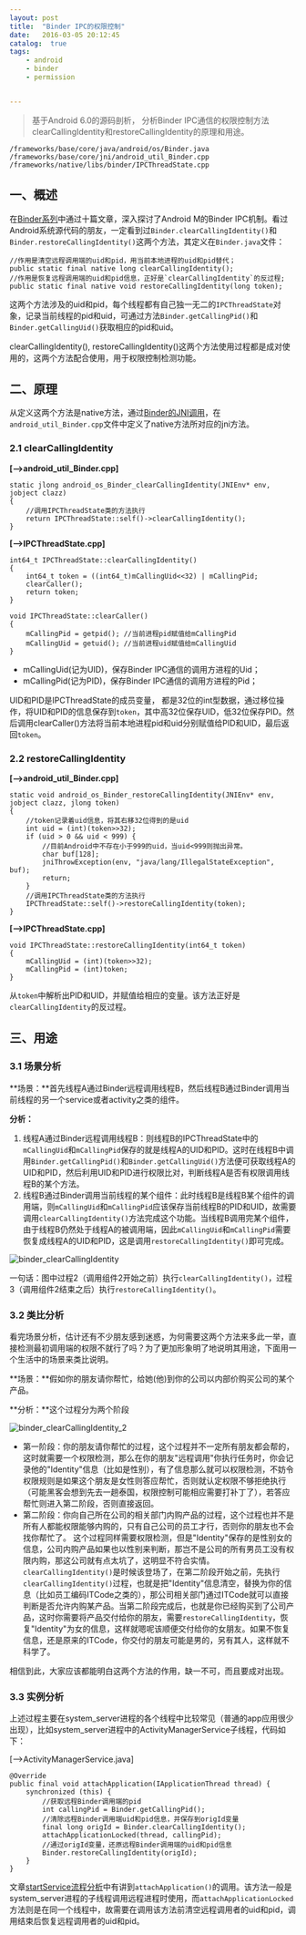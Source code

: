 ```yaml
---
layout: post
title:  "Binder IPC的权限控制"
date:   2016-03-05 20:12:45
catalog:  true
tags:
    - android
    - binder
    - permission


---
```


> 基于Android 6.0的源码剖析， 分析Binder IPC通信的权限控制方法clearCallingIdentity和restoreCallingIdentity的原理和用途。

	/frameworks/base/core/java/android/os/Binder.java
	/frameworks/base/core/jni/android_util_Binder.cpp
	/frameworks/native/libs/binder/IPCThreadState.cpp

## 一、概述

在[Binder系列](http://gityuan.com/2015/10/31/binder-prepare/)中通过十篇文章，深入探讨了Android M的Binder IPC机制。看过Android系统源代码的朋友，一定看到过`Binder.clearCallingIdentity()`和`Binder.restoreCallingIdentity()`这两个方法，其定义在`Binder.java`文件：

	//作用是清空远程调用端的uid和pid，用当前本地进程的uid和pid替代；
	public static final native long clearCallingIdentity();
	//作用是恢复远程调用端的uid和pid信息，正好是`clearCallingIdentity`的反过程;
	public static final native void restoreCallingIdentity(long token);


这两个方法涉及的uid和pid，每个线程都有自己独一无二的`IPCThreadState`对象，记录当前线程的pid和uid，可通过方法`Binder.getCallingPid()`和`Binder.getCallingUid()`获取相应的pid和uid。


clearCallingIdentity(), restoreCallingIdentity()这两个方法使用过程都是成对使用的，这两个方法配合使用，用于权限控制检测功能。

## 二、原理

从定义这两个方法是native方法，通过[Binder的JNI调用](http://gityuan.com/2015/11/21/binder-framework/#registerandroidosbinder)，在`android_util_Binder.cpp`文件中定义了native方法所对应的jni方法。

### 2.1 clearCallingIdentity

**[-->android_util_Binder.cpp]**

	static jlong android_os_Binder_clearCallingIdentity(JNIEnv* env, jobject clazz)
	{
	    //调用IPCThreadState类的方法执行
	    return IPCThreadState::self()->clearCallingIdentity();
	}


**[-->IPCThreadState.cpp]**

	int64_t IPCThreadState::clearCallingIdentity()
	{
	    int64_t token = ((int64_t)mCallingUid<<32) | mCallingPid;
	    clearCaller();
	    return token;
	}

	void IPCThreadState::clearCaller()
	{
	    mCallingPid = getpid(); //当前进程pid赋值给mCallingPid
	    mCallingUid = getuid(); //当前进程uid赋值给mCallingUid
	}

- mCallingUid(记为UID)，保存Binder IPC通信的调用方进程的Uid；
- mCallingPid(记为PID)，保存Binder IPC通信的调用方进程的Pid；

UID和PID是IPCThreadState的成员变量， 都是32位的int型数据，通过移位操作，将UID和PID的信息保存到`token`，其中高32位保存UID，低32位保存PID。然后调用clearCaller()方法将当前本地进程pid和uid分别赋值给PID和UID，最后返回`token`。

### 2.2 restoreCallingIdentity

**[-->android_util_Binder.cpp]**

	static void android_os_Binder_restoreCallingIdentity(JNIEnv* env, jobject clazz, jlong token)
	{
	    //token记录着uid信息，将其右移32位得到的是uid
	    int uid = (int)(token>>32);
	    if (uid > 0 && uid < 999) {
	        //目前Android中不存在小于999的uid，当uid<999则抛出异常。
	        char buf[128];
	        jniThrowException(env, "java/lang/IllegalStateException", buf);
	        return;
	    }
	    //调用IPCThreadState类的方法执行
	    IPCThreadState::self()->restoreCallingIdentity(token);
	}

**[-->IPCThreadState.cpp]**

	void IPCThreadState::restoreCallingIdentity(int64_t token)
	{
	    mCallingUid = (int)(token>>32);
	    mCallingPid = (int)token;
	}

从`token`中解析出PID和UID，并赋值给相应的变量。该方法正好是`clearCallingIdentity`的反过程。

## 三、用途

### 3.1 场景分析

**场景：**首先线程A通过Binder远程调用线程B，然后线程B通过Binder调用当前线程的另一个service或者activity之类的组件。

**分析：**



1. 线程A通过Binder远程调用线程B：则线程B的IPCThreadState中的`mCallingUid`和`mCallingPid`保存的就是线程A的UID和PID。这时在线程B中调用`Binder.getCallingPid()`和`Binder.getCallingUid()`方法便可获取线程A的UID和PID，然后利用UID和PID进行权限比对，判断线程A是否有权限调用线程B的某个方法。
2. 线程B通过Binder调用当前线程的某个组件：此时线程B是线程B某个组件的调用端，则`mCallingUid`和`mCallingPid`应该保存当前线程B的PID和UID，故需要调用`clearCallingIdentity()`方法完成这个功能。当线程B调用完某个组件，由于线程B仍然处于线程A的被调用端，因此`mCallingUid`和`mCallingPid`需要恢复成线程A的UID和PID，这是调用`restoreCallingIdentity()`即可完成。


![binder_clearCallingIdentity](/images/binder/binder_clearCallingIdentity.jpg)

一句话：图中过程2（调用组件2开始之前）执行`clearCallingIdentity()`，过程3（调用组件2结束之后）执行`restoreCallingIdentity()`。

### 3.2 类比分析

看完场景分析，估计还有不少朋友感到迷惑，为何需要这两个方法来多此一举，直接检测最初调用端的权限不就行了吗？为了更加形象明了地说明其用途，下面用一个生活中的场景来类比说明。

**场景：**假如你的朋友请你帮忙，给她(他)到你的公司以内部价购买公司的某个产品。


**分析：**这个过程分为两个阶段

![binder_clearCallingIdentity_2](/images/binder/binder_clearCallingIdentity_2.jpg)


- 第一阶段：你的朋友请你帮忙的过程，这个过程并不一定所有朋友都会帮的，这时就需要一个权限检测，那么在你的朋友"远程调用"你执行任务时，你会记录他的"Identity"信息（比如是性别），有了信息那么就可以权限检测，不妨令权限规则是如果这个朋友是女性则答应帮忙，否则就认定权限不够拒绝执行（可能黑客会想到先去一趟泰国，权限控制可能相应需要打补丁了），若答应帮忙则进入第二阶段，否则直接返回。
- 第二阶段：你向自己所在公司的相关部门内购产品的过程，这个过程也并不是所有人都能权限能够内购的，只有自己公司的员工才行，否则你的朋友也不会找你帮忙了。 这个过程同样需要权限检测，但是"Identity"保存的是性别女的信息，公司内购产品如果也以性别来判断，那岂不是公司的所有男员工没有权限内购，那这公司就有点太坑了，这明显不符合实情。 `clearCallingIdentity()`是时候该登场了，在第二阶段开始之前，先执行`clearCallingIdentity()`过程，也就是把"Identity"信息清空，替换为你的信息（比如员工编码ITCode之类的），那公司相关部门通过ITCode就可以直接判断是否允许内购某产品。当第二阶段完成后，也就是你已经购买到了公司产品，这时你需要将产品交付给你的朋友，需要`restoreCallingIdentity`，恢复"Identity"为女的信息，这样就嗯呢该顺便交付给你的女朋友。如果不恢复信息，还是原来的ITCode，你交付的朋友可能是男的，另有其人，这样就不科学了。

相信到此，大家应该都能明白这两个方法的作用，缺一不可，而且要成对出现。

### 3.3 实例分析

上述过程主要在system_server进程的各个线程中比较常见（普通的app应用很少出现），比如system_server进程中的ActivityManagerService子线程，代码如下：

[-->ActivityManagerService.java]

    @Override
    public final void attachApplication(IApplicationThread thread) {
        synchronized (this) {
            //获取远程Binder调用端的pid
            int callingPid = Binder.getCallingPid();
            //清除远程Binder调用端uid和pid信息，并保存到origId变量
            final long origId = Binder.clearCallingIdentity();
            attachApplicationLocked(thread, callingPid);
            //通过origId变量，还原远程Binder调用端的uid和pid信息
            Binder.restoreCallingIdentity(origId);
        }
    }

文章[startService流程分析](http://gityuan.com/2016/02/21/start-service/#activitymanagerproxyattachapplication)中有讲到`attachApplication()`的调用。该方法一般是system_server进程的子线程调用远程进程时使用，而`attachApplicationLocked`方法则是在同一个线程中，故需要在调用该方法前清空远程调用者的uid和pid，调用结束后恢复远程调用者的uid和pid。